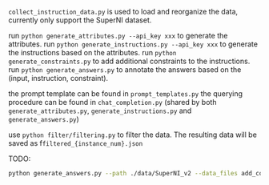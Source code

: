 `collect_instruction_data.py` is used to load and reorganize the data, currently only support the SuperNI dataset.

run `python generate_attributes.py --api_key xxx` to generate the attributes.
run `python generate_instructions.py --api_key xxx` to generate the instructions based on the attributes.
run `python generate_constraints.py` to add additional constraints to the instructions.
run `python generate_answers.py` to annotate the answers based on the (input, instruction, constraint).

the prompt template can be found in `prompt_templates.py`
the querying procedure can be found in `chat_completion.py` (shared by both `generate_attributes.py`, `generate_instructions.py` and `generate_answers.py`)


use `python filter/filtering.py` to filter the data. The resulting data will be saved as f`filtered_{instance_num}.json`

TODO:

```bash
python generate_answers.py --path ./data/SuperNI_v2 --data_files add_constraints_w_input_info.json --save_file add_answers_w_constraints_w_input_info.json --constraint_added
```